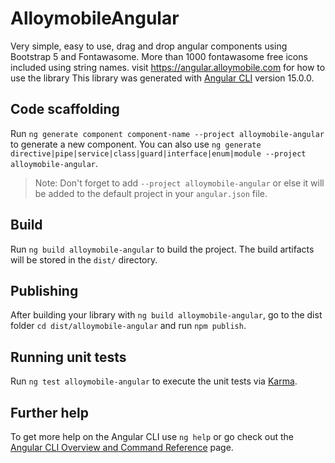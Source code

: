 # AlloymobileAngular
Very simple, easy to use, drag and drop angular components using Bootstrap 5 and Fontawasome. 
More than 1000 fontawasome free icons included using string names.
visit https://angular.alloymobile.com for how to use the library
This library was generated with [Angular CLI](https://github.com/angular/angular-cli) version 15.0.0.

## Code scaffolding

Run `ng generate component component-name --project alloymobile-angular` to generate a new component. You can also use `ng generate directive|pipe|service|class|guard|interface|enum|module --project alloymobile-angular`.
> Note: Don't forget to add `--project alloymobile-angular` or else it will be added to the default project in your `angular.json` file. 

## Build

Run `ng build alloymobile-angular` to build the project. The build artifacts will be stored in the `dist/` directory.

## Publishing

After building your library with `ng build alloymobile-angular`, go to the dist folder `cd dist/alloymobile-angular` and run `npm publish`.

## Running unit tests

Run `ng test alloymobile-angular` to execute the unit tests via [Karma](https://karma-runner.github.io).

## Further help

To get more help on the Angular CLI use `ng help` or go check out the [Angular CLI Overview and Command Reference](https://angular.io/cli) page.
